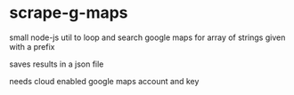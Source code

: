 # scrape-g-maps

small node-js util to loop and search google maps for array of strings given with a prefix

saves results in a json file

needs cloud enabled google maps account and key
